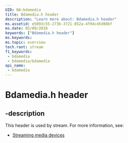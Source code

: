```yaml
---
UID: NA:bdamedia
title: Bdamedia.h header
description: "Learn more about: Bdamedia.h header"
ms.assetid: e5093c55-273b-3721-852a-4f94c45d88bf
ms.date: 05/09/2018
keywords: ["Bdamedia.h header"]
ms.keywords: 
ms.topic: overview
tech.root: stream
f1_keywords:
 - bdamedia
 - bdamedia/bdamedia
api_name:
 - bdamedia
---
```


# Bdamedia.h header


## -description

This header is used by stream. For more information, see:

- [Streaming media devices](../_stream/index.md)

